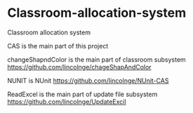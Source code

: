 Classroom-allocation-system
===========================

Classroom allocation system

CAS is the main part of this project

changeShapndColor is the main part of classroom subsystem https://github.com/lincolnge/chageShapAndColor

NUNIT is NUnit https://github.com/lincolnge/NUnit-CAS

ReadExcel is the main part of update file subsystem https://github.com/lincolnge/UpdateExcil
